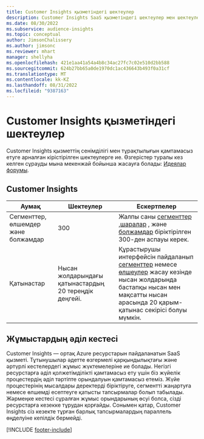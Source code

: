 ```yaml
---
title: Customer Insights қызметіндегі шектеулер
description: Customer Insights SaaS қызметіндегі шектеулер мен шектеулерді түсініңіз.
ms.date: 08/30/2022
ms.subservice: audience-insights
ms.topic: conceptual
author: JimsonChalissery
ms.author: jimsonc
ms.reviewer: mhart
manager: shellyha
ms.openlocfilehash: 421e1aa41a54a4b8c34ac27fc7c02e510d2bb588
ms.sourcegitcommit: 624b27bb65a0de1970dc1ac436643b493f0a31cf
ms.translationtype: MT
ms.contentlocale: kk-KZ
ms.lasthandoff: 08/31/2022
ms.locfileid: "9387163"
---
```

# <a name="service-limits-in-customer-insights"></a>Customer Insights қызметіндегі шектеулер

 Customer Insights қызметтің сенімділігі мен тұрақтылығын қамтамасыз етуге арналған кірістірілген шектеулерге ие. Өзгерістер туралы кез келген сұрауды мына мекенжай бойынша жасауға болады: [Идеялар форумы](https://go.microsoft.com/fwlink/?linkid=2074172).

## <a name="customer-insights"></a>Customer Insights

| Аумақ  | Шектеулер  | Ескертпелер |
|-------------|---------------------------------------------------------------------|---------------------------------------------------------------------|
| Сегменттер, өлшемдер және болжамдар | 300  | Жалпы саны [сегменттер](segments.md) ,[шаралар](measures.md) , және [болжамдар](predictions.md) біріктірілген 300-ден аспауы керек.  |
| Қатынастар | Нысан жолдарындағы қатынастардың 20 тереңдік деңгейі. | Құрастырушы интерфейсін пайдаланып [сегменттер](segments.md) немесе [өлшеулер](measures.md) жасау кезінде нысан жолдарында бастапқы нысан мен мақсатты нысан арасында 20 қарым-қатынас секірісі болуы мүмкін.  |

## <a name="fair-scheduling-of-jobs"></a>Жұмыстардың әділ кестесі

Customer Insights — ортақ Azure ресурстарын пайдаланатын SaaS қызметі. Тұтынушылар әдетте өзгермелі қарқындылықтағы және әртүрлі кестелердегі жұмыс жүктемелеріне ие болады. Негізгі ресурстарға әділ қолжетімділікті қамтамасыз ету үшін біз жүйелік процестердің әділ тәртіпте орындалуын қамтамасыз етеміз. Жүйе процестерінің мысалдары деректерді біріктіруге, сегментті жаңартуға немесе өлшемді есептеуге қатысты тапсырмалар болып табылады. Жәрмеңке кестесі сұралған жұмыс орындарының өсуі болса, сізді ресурстарға кезекке тұрудан қорғайды. Сонымен қатар, Customer Insights сіз кезекте тұрған барлық тапсырмалардың параллель өңделуіне кепілдік бермейді.

[!INCLUDE [footer-include](includes/footer-banner.md)]
